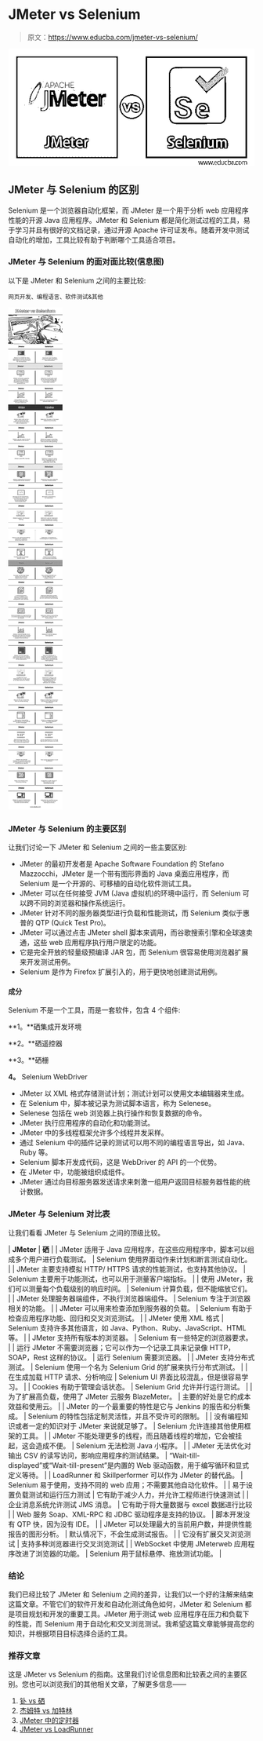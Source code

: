 # JMeter vs Selenium

> 原文：<https://www.educba.com/jmeter-vs-selenium/>

![JMeter vs Selenium](img/70ecd970cee9541dbe5263b7649260ab.png)



## JMeter 与 Selenium 的区别

Selenium 是一个浏览器自动化框架，而 JMeter 是一个用于分析 web 应用程序性能的开源 Java 应用程序。JMeter 和 Selenium 都是简化测试过程的工具，易于学习并且有很好的文档记录，通过开源 Apache 许可证发布。随着开发中测试自动化的增加，工具比较有助于判断哪个工具适合项目。

### JMeter 与 Selenium 的面对面比较(信息图)

以下是 JMeter 和 Selenium 之间的主要比较:

<small>网页开发、编程语言、软件测试&其他</small>

![JMeter vs Selenium info](img/6383a906d25f75f3f886b5484d383003.png)



### JMeter 与 Selenium 的主要区别

让我们讨论一下 JMeter 和 Selenium 之间的一些主要区别:

*   JMeter 的最初开发者是 Apache Software Foundation 的 Stefano Mazzocchi，JMeter 是一个带有图形界面的 Java 桌面应用程序，而 Selenium 是一个开源的、可移植的自动化软件测试工具。
*   JMeter 可以在任何接受 JVM (Java 虚拟机)的环境中运行，而 Selenium 可以跨不同的浏览器和操作系统运行。
*   JMeter 针对不同的服务器类型进行负载和性能测试，而 Selenium 类似于惠普的 QTP (Quick Test Pro)。
*   JMeter 可以通过点击 JMeter shell 脚本来调用，而谷歌搜索引擎和全球速卖通，这些 web 应用程序执行用户限定的功能。
*   它是完全开放的轻量级预编译 JAR 包，而 Selenium 很容易使用浏览器扩展来开发测试用例。
*   Selenium 是作为 Firefox 扩展引入的，用于更快地创建测试用例。

#### 成分

Selenium 不是一个工具，而是一套软件，包含 4 个组件:

**1。**硒集成开发环境

**2。**硒遥控器

**3。**硒栅

**4。** Selenium WebDriver

*   JMeter 以 XML 格式存储测试计划；测试计划可以使用文本编辑器来生成。
*   在 Selenium 中，脚本被记录为测试脚本语言，称为 Selenese。
*   Selenese 包括在 web 浏览器上执行操作和恢复数据的命令。
*   JMeter 执行应用程序的自动化和功能测试。
*   JMeter 中的多线程框架允许多个线程并发采样。
*   通过 Selenium 中的插件记录的测试可以用不同的编程语言导出，如 Java、Ruby 等。
*   Selenium 脚本开发成代码，这是 WebDriver 的 API 的一个优势。
*   在 JMeter 中，功能被组织成组件。
*   JMeter 通过向目标服务器发送请求来刺激一组用户返回目标服务器性能的统计数据。

### JMeter 与 Selenium 对比表

让我们看看 JMeter 与 Selenium 之间的顶级比较。

| **JMeter** | **硒** |
| JMeter 适用于 Java 应用程序，在这些应用程序中，脚本可以组成多个用户进行负载测试。 | Selenium 使用界面动作来计划和断言测试自动化。 |
| JMeter 主要支持模拟 HTTP/ HTTPS 请求的性能测试，也支持其他协议。 | Selenium 主要用于功能测试，也可以用于测量客户端指标。 |
| 使用 JMeter，我们可以测量每个负载级别的响应时间。 | Selenium 计算负载，但不能缩放它们。 |
| JMeter 处理服务器端组件，不执行浏览器端组件。 | Selenium 专注于浏览器相关的功能。 |
| JMeter 可以用来检查添加到服务器的负载。 | Selenium 有助于检查应用程序功能、回归和交叉浏览测试。 |
| JMeter 使用 XML 格式 | Selenium 支持许多其他语言，如 Java、Python、Ruby、JavaScript、HTML 等。 |
| JMeter 支持所有版本的浏览器。 | Selenium 有一些特定的浏览器要求。 |
| 运行 JMeter 不需要浏览器；它可以作为一个记录工具来记录像 HTTP，SOAP，Rest 这样的协议。 | 运行 Selenium 需要浏览器。 |
| JMeter 支持分布式测试。 | Selenium 使用一个名为 Selenium Grid 的扩展来执行分布式测试。 |
| 在生成加载 HTTP 请求、分析响应 | Selenium UI 界面比较混乱，但是很容易学习。 |
| Cookies 有助于管理会话状态。 | Selenium Grid 允许并行运行测试。 |
| 为了扩展高负载，使用了 JMeter 云服务 BlazeMeter。 | 主要的好处是它的成本效益和使用云。 |
| JMeter 的一个最重要的特性是它与 Jenkins 的报告和分析集成。 | Selenium 的特性包括定制灵活性，并且不受许可的限制。 |
| 没有编程知识或者一定的知识对于 JMeter 来说就足够了。 | Selenium 允许连接其他使用框架的工具。 |
| JMeter 不能处理更多的线程，而且随着线程的增加，它会被挂起，这会造成不便。 | Selenium 无法检测 Java 小程序。 |
| JMeter 无法优化对输出 CSV 的读写访问，影响应用程序的测试结果。 | “Wait-till-displayed”或“Wait-till-present”是内置的 Web 驱动函数，用于编写循环和显式定义等待。 |
| LoadRunner 和 Skillperformer 可以作为 JMeter 的替代品。 | Selenium 易于使用，支持不同的 web 应用；不需要其他自动化软件。 |
| 易于设置负载测试和运行压力测试 | 它有助于减少人力，并允许工程师进行快速测试 |
| 企业消息系统允许测试 JMS 消息。 | 它有助于将大量数据与 excel 数据进行比较 |
| Web 服务 Soap、XML-RPC 和 JDBC 驱动程序是支持的协议。 | 脚本开发没有 QTP 快，因为没有 IDE。 |
| JMeter 可以处理最大的当前用户数，并提供性能报告的图形分析。 | 默认情况下，不会生成测试报告。 |
| 它没有扩展交叉浏览测试 | 支持多种浏览器进行交叉浏览测试 |
| WebSocket 中使用 JMeterweb 应用程序改进了浏览器的功能。 | Selenium 用于鼠标悬停、拖放测试功能。 |

### 结论

我们已经比较了 JMeter 和 Selenium 之间的差异，让我们以一个好的注解来结束这篇文章。不管它们的软件开发和自动化测试角色如何，JMeter 和 Selenium 都是项目规划和开发的重要工具。JMeter 用于测试 web 应用程序在压力和负载下的性能，而 Selenium 用于自动化和交叉浏览测试。我希望这篇文章能够提高您的知识，并根据项目目标选择合适的工具。

### 推荐文章

这是 JMeter vs Selenium 的指南。这里我们讨论信息图和比较表之间的主要区别。您也可以浏览我们的其他相关文章，了解更多信息——

1.  [钋 vs 硒](https://www.educba.com/appium-vs-selenium/)
2.  [杰姆特 vs 加特林](https://www.educba.com/jmeter-vs-gatling/)
3.  [JMeter 中的定时器](https://www.educba.com/timers-in-jmeter/)
4.  [JMeter vs LoadRunner](https://www.educba.com/jmeter-vs-loadrunner/)





